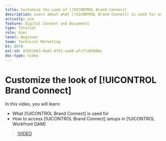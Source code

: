 ```yaml
---
title: Customize the Look of [!UICONTROL Brand Connect]
description: Learn about what [!UICONTROL Brand Connect] is used for and how to access [!UICONTROL Brand Connect] setups in [!UICONTROL Workfront DAM].
activity: use
feature: Digital Content and Documents
type: Tutorial
role: User
level: Beginner
team: Technical Marketing
kt: 8979
exl-id: 97b51b63-0ad3-4751-aed8-afc77a9560bc
doc-type: video
---
```

# Customize the look of [!UICONTROL Brand Connect]

In this video, you will learn:

* What [!UICONTROL Brand Connect] is used for
* How to access [!UICONTROL Brand Connect] setups in [!UICONTROL Workfront DAM]

>[!VIDEO](https://video.tv.adobe.com/v/335241/?quality=12)
